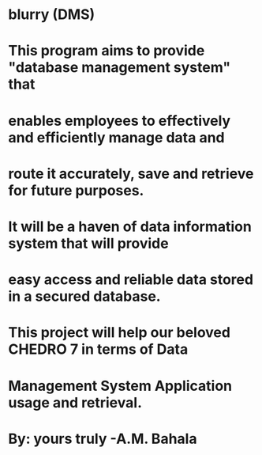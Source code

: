 # blurry (DMS)
# This program aims to provide "database management system" that
# enables employees to effectively and efficiently manage data and
# route it accurately, save and retrieve for future purposes.

# It will be a haven of data information system that will provide
# easy access and reliable data stored in a secured database.

# This project will help our beloved CHEDRO 7 in terms of Data
# Management System Application usage and retrieval.

# By: yours truly -A.M. Bahala
